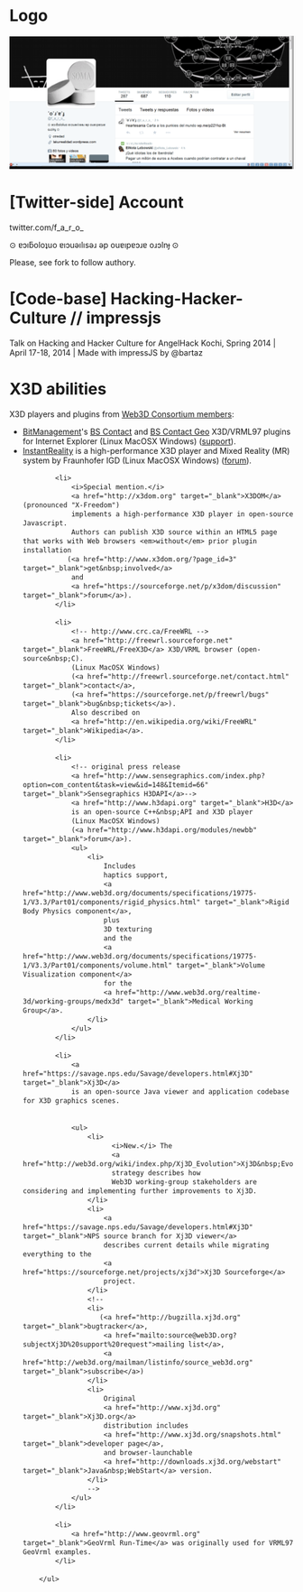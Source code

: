 Logo
======================

![F.A.R.O. logged on Twitter](https://raw.githubusercontent.com/martinsantome/FARO_twitter_ear/5ea36a0397b03f818c61949d2f5d98ebde2c45e4/img/faro_twitter_front.png)


[Twitter-side] Account
=======================
twitter.com/f_a_r_o_
 
⊙ ɐɔıƃoloʇuo ɐıɔuǝılısǝɹ ǝp ouɐıpɐɔɹɐ oɹɔlnɟ ⊙

Please, see fork to follow authory.

[Code-base] Hacking-Hacker-Culture // impressjs
======================

Talk on Hacking and Hacker Culture for AngelHack Kochi, Spring 2014 | April 17-18, 2014 | Made with impressJS by @bartaz

X3D abilities
===============

 X3D players and plugins from [Web3D Consortium members](http://www.web3d.org/x3d/content/examples/X3dResources.html#Applications):

<ul>
            <li>	
                <a href="http://www.bitmanagement.de" target="_blank">BitManagement</a>'s 
                <a href="http://www.bitmanagement.de/en/products/interactive-3d-clients/bs-contact" target="_blank">BS Contact</a>
                and
                <a href="http://www.bitmanagement.de/en/products/interactive-3d-clients/bs-contact-geo" target="_blank">BS Contact Geo</a>
                X3D/VRML97 plugins for Internet Explorer (Linux MacOSX Windows)
               (<a href="http://www.bitmanagement.de/en/contact" target="_blank">support</a>).
            </li>
            <li>	
                <a href="http://instantreality.org" target="_blank">InstantReality</a> is a high-performance X3D player and Mixed Reality (MR) system by Fraunhofer IGD 
                (Linux MacOSX Windows)
               (<a href="http://forum.instantreality.org" target="_blank">forum</a>).
            </li>
            
            <li>	
                <i>Special mention.</i>
                <a href="http://x3dom.org" target="_blank">X3DOM</a> (pronounced "X-Freedom")
                implements a high-performance X3D player in open-source Javascript.
                Authors can publish X3D source within an HTML5 page that works with Web browsers <em>without</em> prior plugin installation
               (<a href="http://www.x3dom.org/?page_id=3" target="_blank">get&nbsp;involved</a>
                and
                <a href="https://sourceforge.net/p/x3dom/discussion" target="_blank">forum</a>).
            </li>
           
            <li>
                <!-- http://www.crc.ca/FreeWRL -->
                <a href="http://freewrl.sourceforge.net" target="_blank">FreeWRL/FreeX3D</a> X3D/VRML browser (open-source&nbsp;C).
                (Linux MacOSX Windows)
                (<a href="http://freewrl.sourceforge.net/contact.html" target="_blank">contact</a>,
                (<a href="https://sourceforge.net/p/freewrl/bugs" target="_blank">bug&nbsp;tickets</a>).
                Also described on 
                <a href="http://en.wikipedia.org/wiki/FreeWRL" target="_blank">Wikipedia</a>.
            </li>

            <li>
                <!-- original press release
                <a href="http://www.sensegraphics.com/index.php?option=com_content&task=view&id=148&Itemid=66" target="_blank">Sensegraphics H3DAPI</a>-->
                <a href="http://www.h3dapi.org" target="_blank">H3D</a>
                is an open-source C++&nbsp;API and X3D player
                (Linux MacOSX Windows)
                (<a href="http://www.h3dapi.org/modules/newbb" target="_blank">forum</a>).
                <ul>
                    <li>                
                        Includes
                        haptics support,
                        <a href="http://www.web3d.org/documents/specifications/19775-1/V3.3/Part01/components/rigid_physics.html" target="_blank">Rigid Body Physics component</a>,
                        plus 
                        3D texturing 
                        and the
                        <a href="http://www.web3d.org/documents/specifications/19775-1/V3.3/Part01/components/volume.html" target="_blank">Volume Visualization component</a>
                        for the 
                        <a href="http://www.web3d.org/realtime-3d/working-groups/medx3d" target="_blank">Medical Working Group</a>.
                    </li>
                </ul>
            </li>
            
            <li>
                <a href="https://savage.nps.edu/Savage/developers.html#Xj3D" target="_blank">Xj3D</a>
                is an open-source Java viewer and application codebase for X3D graphics scenes.
                

                <ul>
                    <li>
                          <i>New.</i> The
                          <a href="http://web3d.org/wiki/index.php/Xj3D_Evolution">Xj3D&nbsp;Evolution</a>
                          strategy describes how            
                          Web3D working-group stakeholders are considering and implementing further improvements to Xj3D.
                    </li>
                    <li>
                        <a href="https://savage.nps.edu/Savage/developers.html#Xj3D" target="_blank">NPS source branch for Xj3D viewer</a>
                        describes current details while migrating everything to the
                        <a href="https://sourceforge.net/projects/xj3d">Xj3D Sourceforge</a>
                        project.
                    </li>
                    <!--
                    <li>
                       (<a href="http://bugzilla.xj3d.org" target="_blank">bugtracker</a>,
                        <a href="mailto:source@web3D.org?subjectXj3D%20support%20request">mailing list</a>,
                        <a href="http://web3d.org/mailman/listinfo/source_web3d.org" target="_blank">subscribe</a>)
                    </li>
                    <li>
                        Original
                        <a href="http://www.xj3d.org" target="_blank">Xj3D.org</a>
                        distribution includes
                        <a href="http://www.xj3d.org/snapshots.html" target="_blank">developer page</a>,
                        and browser-launchable
                        <a href="http://downloads.xj3d.org/webstart" target="_blank">Java&nbsp;WebStart</a> version.
                    </li>
                    -->
                </ul>
            </li>
            
            <li>
                <a href="http://www.geovrml.org" target="_blank">GeoVrml Run-Time</a> was originally used for VRML97 GeoVrml examples.
            </li>
            
        </ul>

